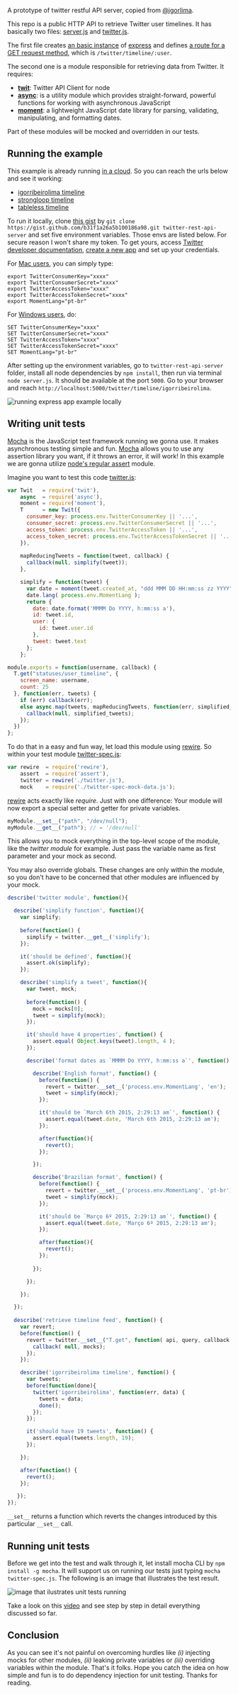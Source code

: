 A prototype of twitter restful API server, copied from [@igorlima](https://github.com/igorlima/twitter-rest-api-server).

This repo is a public HTTP API to retrieve Twitter user timelines. It has basically two files: [server.js](https://gist.github.com/igorlima/b31f1a26a5b100186a98#file-server-js) and [twitter.js](https://gist.github.com/igorlima/b31f1a26a5b100186a98#file-twitter-js).

The first file creates [an basic instance](http://expressjs.com/starter/hello-world.html) of [express](http://expressjs.com) and defines [a route for a GET request method](http://expressjs.com/starter/basic-routing.html), which is ``/twitter/timeline/:user``.

The second one is a module responsible for retrieving data from Twitter. It requires:

* [**twit**](https://github.com/ttezel/twit): Twitter API Client for node
* [**async**](https://github.com/caolan/async): is a utility module which provides straight-forward, powerful functions for working with asynchronous JavaScript
* [**moment**](http://momentjs.com): a lightweight JavaScript date library for parsing, validating, manipulating, and formatting dates.

Part of these modules will be mocked and overridden in our tests.

## Running the example

This example is already running [in a cloud](https://social-media-rest-api.herokuapp.com). So you can reach the urls below and see it working:

* [igorribeirolima timeline](https://social-media-rest-api.herokuapp.com/twitter/timeline/igorribeirolima)
* [strongloop timeline](https://social-media-rest-api.herokuapp.com/twitter/timeline/strongloop)
* [tableless timeline](https://social-media-rest-api.herokuapp.com/twitter/timeline/tableless)

To run it locally, clone [this gist](https://gist.github.com/igorlima/b31f1a26a5b100186a98) by ``git clone https://gist.github.com/b31f1a26a5b100186a98.git twitter-rest-api-server`` and set five environment variables. Those envs are listed below. For secure reason I won't share my token. To get yours, access [Twitter developer documentation](https://dev.twitter.com/overview/documentation), [create a new app](https://apps.twitter.com) and set up your credentials.

For [Mac users](http://stackoverflow.com/questions/7501678/set-environment-variables-on-mac-os-x-lion), you can simply type:

```
export TwitterConsumerKey="xxxx"
export TwitterConsumerSecret="xxxx"
export TwitterAccessToken="xxxx"
export TwitterAccessTokenSecret="xxxx"
export MomentLang="pt-br"
```

For [Windows users](http://stackoverflow.com/questions/21606419/set-windows-environment-variables-with-commandline-cmd-commandprompt-batch-file), do:

```
SET TwitterConsumerKey="xxxx"
SET TwitterConsumerSecret="xxxx"
SET TwitterAccessToken="xxxx"
SET TwitterAccessTokenSecret="xxxx"
SET MomentLang="pt-br"
```

After setting up the environment variables, go to ``twitter-rest-api-server`` folder, install all node dependencies by ``npm install``, then run via terminal ``node server.js``. It should be available at the port ``5000``. Go to your browser and reach ``http://localhost:5000/twitter/timeline/igorribeirolima``.

![running express app example locally](http://i1368.photobucket.com/albums/ag182/igorribeirolima/running%20express%20app%20example%20locally_zpsndaidg4w.png)

## Writing unit tests

[Mocha](http://mochajs.org) is the JavaScript test framework running we gonna use. It makes asynchronous testing simple and fun. [Mocha](http://mochajs.org) allows you to use any assertion library you want, if it throws an error, it will work! In this example we are gonna utilize [node's regular assert](https://nodejs.org/api/assert.html) module.

Imagine you want to test this code [twitter.js](https://gist.github.com/igorlima/b31f1a26a5b100186a98#file-twitter-js):

```javascript
var Twit   = require('twit'),
    async  = require('async'),
    moment = require('moment'),
    T      = new Twit({
      consumer_key: process.env.TwitterConsumerKey || '...',
      consumer_secret: process.env.TwitterConsumerSecret || '...',
      access_token: process.env.TwitterAccessToken || '...',
      access_token_secret: process.env.TwitterAccessTokenSecret || '...'
    }),
    
    mapReducingTweets = function(tweet, callback) {
      callback(null, simplify(tweet));
    },

    simplify = function(tweet) {
      var date = moment(tweet.created_at, "ddd MMM DD HH:mm:ss zz YYYY");
      date.lang( process.env.MomentLang );
      return {
        date: date.format('MMMM Do YYYY, h:mm:ss a'),
        id: tweet.id,
        user: {
          id: tweet.user.id
        },
        tweet: tweet.text
      };
    };

module.exports = function(username, callback) {
  T.get("statuses/user_timeline", {
    screen_name: username,
    count: 25
  }, function(err, tweets) {
    if (err) callback(err);
    else async.map(tweets, mapReducingTweets, function(err, simplified_tweets) {
      callback(null, simplified_tweets);
    });
  })
};
```

To do that in a easy and fun way, let load this module using [rewire](https://github.com/jhnns/rewire). So within your test module [twitter-spec.js](https://gist.github.com/igorlima/b31f1a26a5b100186a98#file-twitter-spec-js):

```javascript
var rewire  = require('rewire'),
    assert  = require('assert'),
    twitter = rewire('./twitter.js'),
    mock    = require('./twitter-spec-mock-data.js');
```

[rewire](https://github.com/jhnns/rewire) acts exactly like *require*. Just with one difference: Your module will now export a special setter and getter for private variables.

```javascript
myModule.__set__("path", "/dev/null");
myModule.__get__("path"); // = '/dev/null'
```

This allows you to mock everything in the top-level scope of the module, like the *twitter module* for example. Just pass the variable name as first parameter and your mock as second.

You may also override globals. These changes are only within the module, so you don't have to be concerned that other modules are influenced by your mock.

```javascript
describe('twitter module', function(){

  describe('simplify function', function(){
    var simplify;
   
    before(function() {
      simplify = twitter.__get__('simplify');
    });

    it('should be defined', function(){
      assert.ok(simplify);
    });

    describe('simplify a tweet', function(){
      var tweet, mock;
     
      before(function() {
        mock = mocks[0];
        tweet = simplify(mock);
      });

      it('should have 4 properties', function() {
        assert.equal( Object.keys(tweet).length, 4 );
      });

      describe('format dates as `MMMM Do YYYY, h:mm:ss a`', function() {

        describe('English format', function() {
          before(function() {
            revert = twitter.__set__('process.env.MomentLang', 'en');
            tweet = simplify(mock);
          });

          it('should be `March 6th 2015, 2:29:13 am`', function() {
            assert.equal(tweet.date, 'March 6th 2015, 2:29:13 am');
          });

          after(function(){
            revert();
          });

        });

        describe('Brazilian format', function() {
          before(function() {
            revert = twitter.__set__('process.env.MomentLang', 'pt-br');
            tweet = simplify(mock);
          });

          it('should be `Março 6º 2015, 2:29:13 am`', function() {
            assert.equal(tweet.date, 'Março 6º 2015, 2:29:13 am');
          });

          after(function(){
            revert();
          });
          
        });

      });

    });

  });
  
  describe('retrieve timeline feed', function() {
    var revert;
    before(function() {
      revert = twitter.__set__("T.get", function( api, query, callback ) {
        callback( null, mocks);
      });
    });

    describe('igorribeirolima timeline', function() {
      var tweets;
      before(function(done){
        twitter('igorribeirolima', function(err, data) {
          tweets = data;
          done();
        });
      });

      it('should have 19 tweets', function() {
        assert.equal(tweets.length, 19);
      });

    });

    after(function() {
      revert();
    });

   });
});
```

`__set__` returns a function which reverts the changes introduced by this particular `__set__` call.


## Running unit tests

Before we get into the test and walk through it, let install mocha CLI by ``npm install -g mocha``. It will support us on running our tests just typing ``mocha twitter-spec.js``. The following is an image that illustrates the test result.

![image that ilustrates unit tests running](http://i1368.photobucket.com/albums/ag182/igorribeirolima/running%20unit%20tests_zpshqazy5po.png)

Take a look on this [video](http://showterm.io/3c970843502e140bcfabd#slow) and see step by step in detail everything discussed so far.

## Conclusion 

As you can see it's not painful on overcoming hurdles like *(i)* injecting mocks for other modules, *(ii)* leaking private variables or *(iii)* overriding variables within the module. That's it folks. Hope you catch the idea on how simple and fun is to do dependency injection for unit testing. Thanks for reading.

